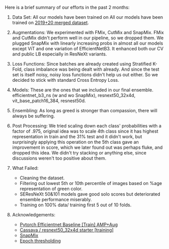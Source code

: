 Here is a brief summary of our efforts in the past 2 months:

1. Data Set:
All our models have been trained on All our models have been trained on [2019+20 merged dataset](https://www.kaggle.com/kingofarmy/cassavapreprocessed).

2. Augmentations:
We experimented with FMix, CutMix and SnapMix. FMix and CutMix didn't perform well in our pipeline, so we dropped them. We plugged SnapMix with linearly increasing probs in almost all our models except ViT and one variation of EfficientNetB3. It enhanced both our CV and public LB especially in ResNeXt variants.

3. Loss Functions:
Since batches are already created using Stratified K-Fold, class imbalance was being dealt with already. And since the test set is itself noisy, noisy loss functions didn't help us out either. So we decided to stick with standard Cross Entropy Loss.

4. Models:
These are the ones that we included in our final ensemble.
efficientnet_b3_ns (w and wo SnapMix), resnext50_32x4d, vit_base_patch16_384, resnest50d.

5. Ensembling:
As long as greed is stronger than compassion, there will always be suffering.

6. Post Processing:
We tried scaling down each class' probabilities with a factor of .975, original idea was to scale 4th class since it has highest representation in train and the 31% test and it didn't work, but surprisingly applying this operation on the 5th class gave an improvement in score, which we later found out was perhaps fluke, and dropped this idea. We didn't try stacking or anything else, since discussions weren't too positive about them.

7. What Failed:

    * Cleaning the dataset.
    * Filtering out lowest 5th or 10th percentile of images based on %age representation of green color.
    * SEResNeXt 50&101 models gave good solo scores but deteriorated ensemble performance miserably.
    * Training on 100% data/ training first 5 out of 10 folds.

8. Acknowledgements:
    * [Pytorch Efficientnet Baseline [Train] AMP+Aug](https://www.kaggle.com/khyeh0719/pytorch-efficientnet-baseline-train-amp-aug)
    * [Cassava / resnext50_32x4d starter [training]](https://www.kaggle.com/yasufuminakama/cassava-resnext50-32x4d-starter-training)
    * [SnapMix](https://github.com/Shaoli-Huang/SnapMix)
    * [Epoch thresholding](https://www.kaggle.com/c/cassava-leaf-disease-classification/discussion/212347)
    